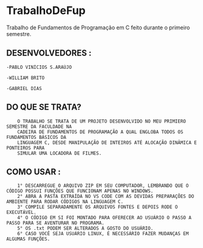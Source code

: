 # TrabalhoDeFup
Trabalho de Fundamentos de Programação em C feito durante o primeiro semestre.

## DESENVOLVEDORES :

    -PABLO VINÍCIOS S.ARAÚJO

    -WILLIAM BRITO

    -GABRIEL DIAS

## DO QUE SE TRATA?
        O TRABALHO SE TRATA DE UM PROJETO DESENVOLVIDO NO MEU PRIMIERO SEMESTRE DA FACULDADE NA
        CADEIRA DE FUNDAMENTOS DE PROGRAMAÇÃO A QUAL ENGLOBA TODOS OS FUNDAMENTOS BÁSICOS DA 
        LINGUAGEM C, DESDE MANIPULAÇÃO DE INTEIROS ATÉ ALOCAÇÃO DINÂMICA E PONTEIROS PARA
        SIMULAR UMA LOCADORA DE FILMES.

## COMO USAR :

        1° DESCARREGUE O ARQUIVO ZIP EM SEU COMPUTADOR, LEMBRANDO QUE O CÓDIGO POSSUI FUNÇÕES QUE FUNCIONAM APENAS NO WINDOWS.
        2° ABRA A PASTA EXTRAÍDA NO VS CODE COM AS DEVIDAS PREPARAÇÕES DO AMBIENTE PARA RODAR CÓDIGOS NA LINGUAGEM C.
        3° COMPILE SEPARADAMENTE OS ARQUIVOS FONTES E DEPOIS RODE O EXECUTÁVEL.
        4° O CÓDIGO EM SI FOI MONTADO PARA OFERECER AO USUÁRIO O PASSO A PASSO PARA SE AVENTURAR NO PROGRAMA.
        5° OS .txt PODEM SER ALTERADOS A GOSTO DO USUÁRIO.
        6° CASO VOCÊ SEJA USUÁRIO LINUX, É NECESSÁRIO FAZER MUDANÇAS EM ALGUMAS FUNÇÕES.


